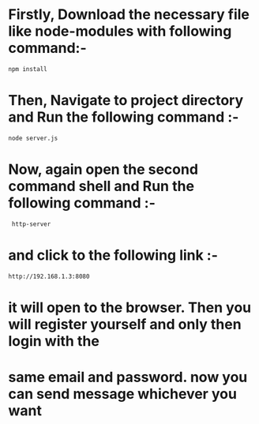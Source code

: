 # Firstly, Download the necessary file like node-modules with following command:-

```npm install```

# Then, Navigate to  project directory and Run the following command :-

```node server.js```

# Now, again open the second command shell and Run the following command :-

``` http-server```

# and click to the following link :-

```http://192.168.1.3:8080```

# it will open to the browser. Then you will register yourself and only then login with the 
# same email and password. now you can send message whichever you want
